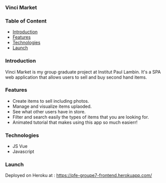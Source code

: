 ### Vinci Market


### Table of Content
* [Introduction](#Introduction)
* [Features](#Features)
* [Technologies](#Technologies)
* [Launch](#Launch)

### Introduction
Vinci Market is my group graduate project at Institut Paul Lambin. It's a SPA web application that allows users to sell and buy second hand items. 

### Features
* Create items to sell including photos.
* Manage and visualize items uplaoded.
* See what other users have in store.
* Filter and search easily the types of items that you are looking for.
* Animated tutorial that makes using this app so much easierr!

### Technologies
* JS Vue 
* Javascript

### Launch
Deployed on Heroku at  : https://pfe-groupe7-frontend.herokuapp.com/
